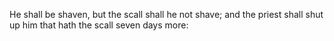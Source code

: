 He shall be shaven, but the scall shall he not shave; and the priest shall shut up him that hath the scall seven days more:
